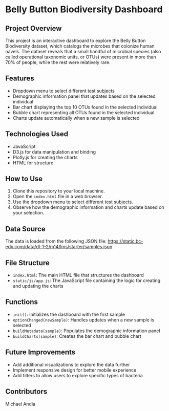 # Belly Button Biodiversity Dashboard

## Project Overview

This project is an interactive dashboard to explore the Belly Button Biodiversity dataset, which catalogs the microbes that colonize human navels. The dataset reveals that a small handful of microbial species (also called operational taxonomic units, or OTUs) were present in more than 70% of people, while the rest were relatively rare.

## Features

- Dropdown menu to select different test subjects
- Demographic information panel that updates based on the selected individual
- Bar chart displaying the top 10 OTUs found in the selected individual
- Bubble chart representing all OTUs found in the selected individual
- Charts update automatically when a new sample is selected

## Technologies Used

- JavaScript
- D3.js for data manipulation and binding
- Plotly.js for creating the charts
- HTML for structure

## How to Use

1. Clone this repository to your local machine.
2. Open the `index.html` file in a web browser.
3. Use the dropdown menu to select different test subjects.
4. Observe how the demographic information and charts update based on your selection.

## Data Source

The data is loaded from the following JSON file:
https://static.bc-edx.com/data/dl-1-2/m14/lms/starter/samples.json

## File Structure

- `index.html`: The main HTML file that structures the dashboard
- `static/js/app.js`: The JavaScript file containing the logic for creating and updating the charts

## Functions

- `init()`: Initializes the dashboard with the first sample
- `optionChanged(newSample)`: Handles updates when a new sample is selected
- `buildMetadata(sample)`: Populates the demographic information panel
- `buildCharts(sample)`: Creates the bar chart and bubble chart

## Future Improvements

- Add additional visualizations to explore the data further
- Implement responsive design for better mobile experience
- Add filters to allow users to explore specific types of bacteria

## Contributors

Michael Andia
